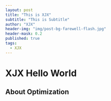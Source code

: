 ```yaml
---
layout: post
title: "This is XJX"
subtitle: "This is Subtitle"
author: "XJX"
header-img: "img/post-bg-farewell-flash.jpg"
header-mask: 0.2
published: true
tags:
  - XJX
---
```


# XJX Hello World

## About Optimization
